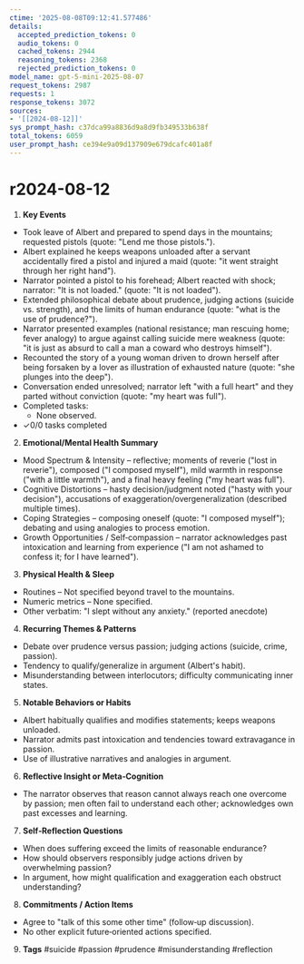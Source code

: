 ```yaml
---
ctime: '2025-08-08T09:12:41.577486'
details:
  accepted_prediction_tokens: 0
  audio_tokens: 0
  cached_tokens: 2944
  reasoning_tokens: 2368
  rejected_prediction_tokens: 0
model_name: gpt-5-mini-2025-08-07
request_tokens: 2987
requests: 1
response_tokens: 3072
sources:
- '[[2024-08-12]]'
sys_prompt_hash: c37dca99a8836d9a8d9fb349533b638f
total_tokens: 6059
user_prompt_hash: ce394e9a09d137909e679dcafc401a8f
---
```

# r2024-08-12

1. **Key Events**
- Took leave of Albert and prepared to spend days in the mountains; requested pistols (quote: "Lend me those pistols.").
- Albert explained he keeps weapons unloaded after a servant accidentally fired a pistol and injured a maid (quote: "it went straight through her right hand").
- Narrator pointed a pistol to his forehead; Albert reacted with shock; narrator: "It is not loaded." (quote: "It is not loaded").
- Extended philosophical debate about prudence, judging actions (suicide vs. strength), and the limits of human endurance (quote: "what is the use of prudence?").
- Narrator presented examples (national resistance; man rescuing home; fever analogy) to argue against calling suicide mere weakness (quote: "it is just as absurd to call a man a coward who destroys himself").
- Recounted the story of a young woman driven to drown herself after being forsaken by a lover as illustration of exhausted nature (quote: "she plunges into the deep").
- Conversation ended unresolved; narrator left "with a full heart" and they parted without conviction (quote: "my heart was full").
- Completed tasks:
  - None observed.
- ✓0/0 tasks completed

2. **Emotional/Mental Health Summary**
- Mood Spectrum & Intensity – reflective; moments of reverie ("lost in reverie"), composed ("I composed myself"), mild warmth in response ("with a little warmth"), and a final heavy feeling ("my heart was full").
- Cognitive Distortions – hasty decision/judgment noted ("hasty with your decision"), accusations of exaggeration/overgeneralization (described multiple times).
- Coping Strategies – composing oneself (quote: "I composed myself"); debating and using analogies to process emotion.
- Growth Opportunities / Self‑compassion – narrator acknowledges past intoxication and learning from experience ("I am not ashamed to confess it; for I have learned").

3. **Physical Health & Sleep**
- Routines – Not specified beyond travel to the mountains.
- Numeric metrics – None specified.
- Other verbatim: "I slept without any anxiety." (reported anecdote)

4. **Recurring Themes & Patterns**
- Debate over prudence versus passion; judging actions (suicide, crime, passion).
- Tendency to qualify/generalize in argument (Albert's habit).
- Misunderstanding between interlocutors; difficulty communicating inner states.

5. **Notable Behaviors or Habits**
- Albert habitually qualifies and modifies statements; keeps weapons unloaded.
- Narrator admits past intoxication and tendencies toward extravagance in passion.
- Use of illustrative narratives and analogies in argument.

6. **Reflective Insight or Meta‑Cognition**
- The narrator observes that reason cannot always reach one overcome by passion; men often fail to understand each other; acknowledges own past excesses and learning.

7. **Self‑Reflection Questions**
- When does suffering exceed the limits of reasonable endurance?
- How should observers responsibly judge actions driven by overwhelming passion?
- In argument, how might qualification and exaggeration each obstruct understanding?

8. **Commitments / Action Items**
- Agree to "talk of this some other time" (follow‑up discussion).
- No other explicit future‑oriented actions specified.

9. **Tags**
#suicide #passion #prudence #misunderstanding #reflection